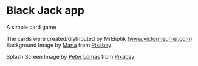# Black Jack app   
A simple card game    

The cards were created/distributed by MrEliptik (www.victormeunier.com)  
Background Image by <a href="https://pixabay.com/users/mariakray-23567841/?utm_source=link-attribution&amp;utm_medium=referral&amp;utm_campaign=image&amp;utm_content=6784532">Maria</a> from <a href="https://pixabay.com//?utm_source=link-attribution&amp;utm_medium=referral&amp;utm_campaign=image&amp;utm_content=6784532">Pixabay</a>  

Splash Screen Image by <a href="https://pixabay.com/users/peter-lomas-5966639/?utm_source=link-attribution&amp;utm_medium=referral&amp;utm_campaign=image&amp;utm_content=2717426">Peter Lomas</a> from <a href="https://pixabay.com//?utm_source=link-attribution&amp;utm_medium=referral&amp;utm_campaign=image&amp;utm_content=2717426">Pixabay</a>  

